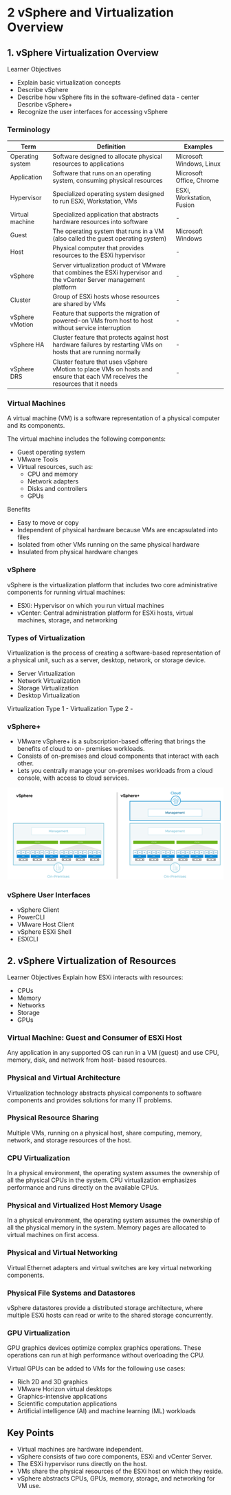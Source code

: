 # 2 vSphere and Virtualization Overview

## 1. vSphere Virtualization Overview

Learner Objectives

- Explain basic virtualization concepts
- Describe vSphere
- Describe how vSphere fits in the software-defined data - center Describe vSphere+
- Recognize the user interfaces for accessing vSphere

### Terminology

| Term | Definition | Examples |
| ---- | ---------- | -------- |
| Operating system | Software designed to allocate physical resources to applications | Microsoft Windows, Linux | Software that runs on an operating system, consuming physical resources | Microsoft Office, Chrome |
| Application | Software that runs on an operating system, consuming physical resources | Microsoft Office, Chrome |
| Hypervisor | Specialized operating system designed to run ESXi, Workstation, VMs | ESXi, Workstation, Fusion |
| Virtual machine | Specialized application that abstracts hardware resources into software | - |
| Guest | The operating system that runs in a VM (also called the guest operating system) | Microsoft Windows |
| Host | Physical computer that provides resources to the ESXi hypervisor | - |
| vSphere | Server virtualization product of VMware that combines the ESXi hypervisor and the vCenter Server management platform | - |
| Cluster | Group of ESXi hosts whose resources are shared by VMs | - |
| vSphere vMotion | Feature that supports the migration of powered-on VMs from host to host without service interruption | - |
| vSphere HA | Cluster feature that protects against host hardware failures by restarting VMs on hosts that are running normally | - |
| vSphere DRS | Cluster feature that uses vSphere vMotion to place VMs on hosts and ensure that each VM receives the resources that it needs | - |


### Virtual Machines

A virtual machine (VM) is a software representation of a physical computer and its components.

The virtual machine includes the following components:
- Guest operating system
- VMware Tools
- Virtual resources, such as:
    - CPU and memory
    - Network adapters
    - Disks and controllers
    - GPUs

Benefits
- Easy to move or copy
- Independent of physical hardware because VMs are encapsulated into files
- Isolated from other VMs running on the same physical hardware
- Insulated from physical hardware changes

### vSphere
vSphere is the virtualization platform that includes two core administrative components for running virtual machines:

- ESXi: Hypervisor on which you run virtual machines
- vCenter: Central administration platform for ESXi hosts, virtual machines, storage, and networking

### Types of Virtualization

Virtualization is the process of creating a software-based representation of a physical unit, such as a server, desktop, network, or storage device.

- Server Virtualization
- Network Virtualization
- Storage Virtualization
- Desktop Virtualization

Virtualization Type 1 - 
Virtualization Type 2 - 


### vSphere+

- VMware vSphere+ is a subscription-based offering that brings the benefits of cloud to on- premises workloads.
- Consists of on-premises and cloud components that interact with each other.
- Lets you centrally manage your on-premises workloads from a cloud console, with access to cloud services.

![vSphere+](images/VSPHERE+.png)

### vSphere User Interfaces

- vSphere Client
- PowerCLI
- VMware Host Client
- vSphere ESXi Shell
- ESXCLI

## 2. vSphere Virtualization of Resources

Learner Objectives
Explain how ESXi interacts with resources:

- CPUs
- Memory 
- Networks
- Storage
- GPUs

### Virtual Machine: Guest and Consumer of ESXi Host

Any application in any supported OS can run in a VM (guest) and use CPU, memory, disk, and network from host- based resources.

### Physical and Virtual Architecture

Virtualization technology abstracts physical components to software components and provides solutions for many IT problems.

### Physical Resource Sharing

Multiple VMs, running on a physical host, share computing, memory, network, and storage resources of the host.

### CPU Virtualization

In a physical environment, the operating system assumes the ownership of all the physical CPUs in the system.
CPU virtualization emphasizes performance and runs directly on the available CPUs.

### Physical and Virtualized Host Memory Usage

In a physical environment, the operating system assumes the ownership of all the physical memory in the system.
Memory pages are allocated to virtual machines on first access.

### Physical and Virtual Networking

Virtual Ethernet adapters and virtual switches are key virtual networking components.

### Physical File Systems and Datastores

vSphere datastores provide a distributed storage architecture, where multiple ESXi hosts can read or write to the shared storage concurrently.

### GPU Virtualization

GPU graphics devices optimize complex graphics operations. These operations can run at high performance without overloading the CPU.

Virtual GPUs can be added to VMs for the following use cases:
- Rich 2D and 3D graphics
- VMware Horizon virtual desktops
- Graphics-intensive applications
- Scientific computation applications
- Artificial intelligence (AI) and machine learning (ML) workloads


## Key Points

- Virtual machines are hardware independent.
- vSphere consists of two core components, ESXi and vCenter Server.
- The ESXi hypervisor runs directly on the host.
- VMs share the physical resources of the ESXi host on which they reside.
- vSphere abstracts CPUs, GPUs, memory, storage, and networking for VM use.